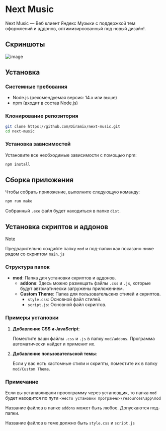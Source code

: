 # Next Music

Next Music — Веб клиент Яндекс Музыки с поддержкой тем оформлений и аддонов, оптимизироованный под новый дизайн!.

## Скриншоты
![image](https://github.com/user-attachments/assets/e4ba49dc-f894-4543-935c-1b9b51320768)

## Установка

### Системные требования

- Node.js (рекомендуемая версия: 14.x или выше)
- npm (входит в состав Node.js)

### Клонирование репозитория

```bash
git clone https://github.com/Diramix/next-music.git
cd next-music
```

### Установка зависимостей

Установите все необходимые зависимости с помощью npm:

```bash
npm install
```

## Сборка приложения

Чтобы собрать приложение, выполните следующую команду:

```bash
npm run make
```

Собранный `.exe` файл будет находиться в папке `dist`.

## Установка скриптов и аддонов
> [!NOTE]
> Предварительно создайте папку `mod` и под-папки как показано ниже рядом со скриптом `main.js`

### Структура папок

- **mod**: Папка для установки скриптов и аддонов.
  - **addons**: Здесь можно размещать файлы `.css` и `.js`, которые будут автоматически загружены приложением.
  - **Custom Theme**: Папка для пользовательских стилей и скриптов.
    - `style.css`: Основной файл стилей.
    - `script.js`: Основной файл скриптов.

### Примеры установки

1. **Добавление CSS и JavaScript**:

   Поместите ваши файлы `.css` и `.js` в папку `mod/addons`. Программа автоматически найдет и применит их.

2. **Добавление пользовательской темы**:

   Если у вас есть кастомные стили и скрипты, поместите их в папку `mod/Custom Theme`.

### Примечание

Если вы устанавливали прооограмму через установщик, то папка `mod` будет находится по пути `<место установки программы>\resources\app\mod`

Название файлов в папке `addons` может быть любое. Допускаются под-папки.

Название файлов в теме должно быть `style.css` и `script.js`
